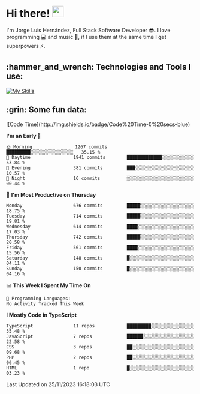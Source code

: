 <h1 align="left">
 <abc>
  <br>Hi there! <img src="https://user-images.githubusercontent.com/42378118/110234147-e3259600-7f4e-11eb-95be-0c4047144dea.gif" width="30"><br>
 </abc>
</h1>

I'm Jorge Luis Hernández, Full Stack Software Developer :sunglasses:. I love programming :computer: and music :musical_score:, if I use them at the same time I get superpowers :zap:. 


<h2 align="left">:hammer_and_wrench: Technologies and Tools I use:</h2>

[![My Skills](https://skillicons.dev/icons?i=js,ts,html,css,py,vue,react,next,nest,postgres,mysql)](https://skillicons.dev)

<h2 align="left">:grin: Some fun data:</h2>
<!--START_SECTION:waka-->
![Code Time](http://img.shields.io/badge/Code%20Time-0%20secs-blue)

**I'm an Early 🐤** 

```text
🌞 Morning                1267 commits        █████████░░░░░░░░░░░░░░░░   35.15 % 
🌆 Daytime                1941 commits        █████████████░░░░░░░░░░░░   53.84 % 
🌃 Evening                381 commits         ███░░░░░░░░░░░░░░░░░░░░░░   10.57 % 
🌙 Night                  16 commits          ░░░░░░░░░░░░░░░░░░░░░░░░░   00.44 % 
```
📅 **I'm Most Productive on Thursday** 

```text
Monday                   676 commits         █████░░░░░░░░░░░░░░░░░░░░   18.75 % 
Tuesday                  714 commits         █████░░░░░░░░░░░░░░░░░░░░   19.81 % 
Wednesday                614 commits         ████░░░░░░░░░░░░░░░░░░░░░   17.03 % 
Thursday                 742 commits         █████░░░░░░░░░░░░░░░░░░░░   20.58 % 
Friday                   561 commits         ████░░░░░░░░░░░░░░░░░░░░░   15.56 % 
Saturday                 148 commits         █░░░░░░░░░░░░░░░░░░░░░░░░   04.11 % 
Sunday                   150 commits         █░░░░░░░░░░░░░░░░░░░░░░░░   04.16 % 
```


📊 **This Week I Spent My Time On** 

```text
💬 Programming Languages: 
No Activity Tracked This Week
```

**I Mostly Code in TypeScript** 

```text
TypeScript               11 repos            █████████░░░░░░░░░░░░░░░░   35.48 % 
JavaScript               7 repos             ██████░░░░░░░░░░░░░░░░░░░   22.58 % 
CSS                      3 repos             ██░░░░░░░░░░░░░░░░░░░░░░░   09.68 % 
PHP                      2 repos             ██░░░░░░░░░░░░░░░░░░░░░░░   06.45 % 
HTML                     1 repo              █░░░░░░░░░░░░░░░░░░░░░░░░   03.23 % 
```




 Last Updated on 25/11/2023 16:18:03 UTC
<!--END_SECTION:waka-->

